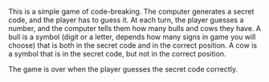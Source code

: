 This is a simple game of code-breaking. The computer generates a secret code, and the player has to guess it. At each turn, the player guesses a number, and the computer tells them how many bulls and cows they have. A bull is a symbol (digit or a letter, depends how many signs in game you will choose) that is both in the secret code and in the correct position. A cow is a symbol that is in the secret code, but not in the correct position.

The game is over when the player guesses the secret code correctly.
